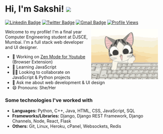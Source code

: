 
# Hi, I'm Sakshi! <img src="https://media.giphy.com/media/hvRJCLFzcasrR4ia7z/giphy.gif" width="35px">
[![Linkedin Badge](https://img.shields.io/badge/-sakshi--uppoor-blue?logo=linkedin)](https://www.linkedin.com/in/sakshi-uppoor/)
[![Twitter Badge](https://img.shields.io/badge/-VisualCoder-1ca0f1?logo=twitter&logoColor=white)](https://twitter.com/VisualCoder)
[![Gmail Badge](https://img.shields.io/badge/-sakshiuppoor%40gmail.com-red?logo=gmail&logoColor=white)](mailto:sakshiuppoor@gmail.com)
[![Profile Views](https://komarev.com/ghpvc/?username=SakshiUppoor&label=Profile%20views&color=blue&style=flat)](https://github.com/SakshiUppoor)

<img align="right" src="https://raw.githubusercontent.com/SakshiUppoor/SakshiUppoor/main/cat.gif">
Welcome to my profile! I'm a final year Computer Engineering student at DJSCE, Mumbai. I'm a full stack web developer and UI designer. 

- 🔭 Working on [Zen Mode for Youtube](https://github.com/SakshiUppoor/youtube-zen-mode) (Browser Extension)
- 🌱 Learning JavaScript
- 👯‍♀️ Looking to collaborate on JavaScript & Python projects 
- 💬 Ask me about web development & UI design
- 😄 Pronouns: She/Her

### Some technologies I've worked with
- **Languages:** Python, C++, Java, HTML, CSS, JavaScript, SQL
- **Frameworks/Libraries:** Django, Django REST Framework, Django Channels, Node, React, Flask
- **Others:** Git, Linux, Heroku, cPanel, Websockets, Redis

<!-- 
**Languages**

<img title="Python" alt="Python" width="40px" src="https://raw.githubusercontent.com/github/explore/master/topics/python/python.png" />|<img alt="JS" title="JavaScript" width="40px" src="https://raw.githubusercontent.com/github/explore/master/topics/javascript/javascript.png">|<img title="C++" alt="C++" width="40px" src="https://upload.wikimedia.org/wikipedia/commons/thumb/1/18/ISO_C%2B%2B_Logo.svg/1200px-ISO_C%2B%2B_Logo.svg.png">|<img title="Java" alt="Java" width="40px" src="https://logoeps.com/wp-content/uploads/2011/06/java-logo-vector.png">|<img title="HTML" alt="HTML" width="40px" src="https://www.w3.org/html/logo/downloads/HTML5_Badge_512.png">|<img title="CSS" alt="CSS" width="40px" src="https://www.pngix.com/pngfile/big/193-1937198_image-result-for-css3-icon-css-logo-transparent.png">
|--|--|--|--|--|--|

**Frameworks/Libraries**

<img title="Django" alt="Django" height="30px" src="https://twilio-cms-prod.s3.amazonaws.com/original_images/django-dark.png">|<img title="Django Rest Framework" alt="DRF" width="45px" src="https://storage.googleapis.com/cw-p1w5jpim0sdhkccw8gr/media/blog-images/drf-logo2.png">|<img title="React" alt="React" width="40px" src="https://raw.githubusercontent.com/github/explore/master/topics/react/react.png">|<img title="Node" alt="Node" width="40px" src="https://raw.githubusercontent.com/github/explore/80688e429a7d4ef2fca1e82350fe8e3517d3494d/topics/nodejs/nodejs.png">|<img title="Bootstrap" alt="Bootstrap" width="40px" src="https://raw.githubusercontent.com/github/explore/master/topics/bootstrap/bootstrap.png">
|--|--|--|--|--|
<img title="Flask" alt="Flask" height="40px" src="https://miro.medium.com/max/438/1*0G5zu7CnXdMT9pGbYUTQLQ.png">|<img title="jQuery" alt="jQuery" width="40px" src="https://res.cloudinary.com/penname/image/fetch/https://miro.medium.com/max/570/1*QR2SBNwG75LyY5uwqWpN3A.png">|<img title="GrahpQL" alt="GraphQL" width="40px" src="https://upload.wikimedia.org/wikipedia/commons/thumb/1/17/GraphQL_Logo.svg/1200px-GraphQL_Logo.svg.png">|<img title="JavaFX" alt="JavaFX" width="40px" src="https://static.wixstatic.com/media/2724b2_a4c660815dde4271be00cb7e9b9cae2c~mv2.png/v1/fit/w_605%2Ch_533%2Cal_c/file.png">|<img title="Socket.io" alt="Socket.io" width="40px" src="https://upload.wikimedia.org/wikipedia/commons/9/96/Socket-io.svg">

**Hosting & Deployment**

|<img title="cPanel" alt="cPanel" width="40px" src="https://cloudfitters.com/wp-content/uploads/2020/10/371-3713175_cpanel-hosting-customer-solution-icon.jpg">|<img title="Python Anywhere" alt="Python Anywhere" height="40px" src="https://encrypted-tbn0.gstatic.com/images?q=tbn:ANd9GcTOXKdQMsGfjwn9UiAo6xmwNLWa7YO9qYFpWUlMc2YBlfhwEA6SN1Q-BtPd3f-jUmgqjw&usqp=CAU">|<img title="Netlify" alt="Netlify" width="40px" src="https://jeancochrane.com/static/images/blog/netlify-identity-dealbreakers/netlify-logo.png">|<img title="Heroku" alt="Heroku" width="40px" src="https://cdn.iconscout.com/icon/free/png-512/heroku-5-569467.png">
|--|--|--|--|

**Databases**

<img title="SQL" alt="SQL" width="60px" src="https://download.logo.wine/logo/MySQL/MySQL-Logo.wine.png">|<img title="MongoDB" alt="MongoDB" height="30px" src="https://webassets.mongodb.com/_com_assets/cms/mongodb_logo1-76twgcu2dm.png">|<img title="Cloud Firestore" alt="Cloud Firestore" width="40px" src="https://raw.githubusercontent.com/jovotech/jovo-marketplace/master/thumbnails/jovo-db-firestore.png"> <br>
|--|--|--|

**Other**

<img title="Linux" alt="Linux" width="40px" src="https://upload.wikimedia.org/wikipedia/commons/thumb/3/35/Tux.svg/1200px-Tux.svg.png">|<img title="Git" alt="Git" width="40px" src="https://avatars.githubusercontent.com/u/18133?s=200&v=4">
|--|--|
<br>

Thanks for visiting! I'd love to [connect](https://www.linkedin.com/in/sakshi-uppoor/)!
 -->
